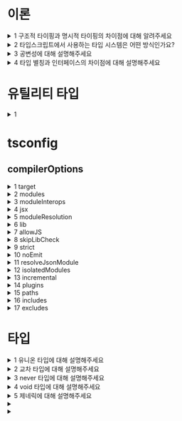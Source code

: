 # 이론

<details>
  <summary>1 구조적 타이핑과 명시적 타이핑의 차이점에 대해 알려주세요</summary>

  ### 코드
  ```js
  ```
  ### 정답
  ```js
  ```
</details>

<details>
  <summary>2 타입스크립트에서 사용하는 타입 시스템은 어떤 방식인가요?</summary>

  ### 코드
  ```js
  ```
  ### 정답
  ```js
  구조적 타이핑
  ```
</details>

<details>
  <summary>3 공변성에 대해 설명해주세요</summary>

  ### 코드
  ```js
  ```
  ### 정답
  ```js
  ```
</details>

<details>
  <summary>4 타입 별칭과 인터페이스의 차이점에 대해 설명해주세요</summary>

  ### 코드
  ```js
  ```
  ### 정답
  ```js
  ```
</details>

# 유틸리티 타입

<details>
  <summary>1 </summary>

  ### 코드
  ```js
  ```
  ### 정답
  ```js
  ```
</details>

# tsconfig
## compilerOptions
<details>
  <summary>1 target</summary>

  ### 코드
  ```js
  ```
  ### 정답
  ```js
  ```
</details>

<details>
  <summary>2 modules</summary>

  ### 코드
  ```js
  ```
  ### 정답
  ```js
  ```
</details>

<details>
  <summary>3 moduleInterops</summary>

  ### 코드
  ```js
  ```
  ### 정답
  ```js
  ```
</details>

<details>
  <summary>4 jsx</summary>

  ### 코드
  ```js
  ```
  ### 정답
  ```js
  ```
</details>

<details>
  <summary>5 moduleResolution</summary>

  ### 코드
  ```js
  ```
  ### 정답
  ```js
  ```
</details>


<details>
  <summary>6 lib</summary>

  ### 코드
  ```js
  ```
  ### 정답
  ```js
  ```
</details>

<details>
  <summary>7 allowJS</summary>

  ### 코드
  ```js
  ```
  ### 정답
  ```js
  ```
</details>

<details>
  <summary>8 skipLibCheck</summary>

  ### 코드
  ```js
  ```
  ### 정답
  ```js
  ```
</details>

<details>
  <summary>9 strict</summary>

  ### 코드
  ```js
  ```
  ### 정답
  ```js
  ```
</details>

<details>
  <summary>10 noEmit</summary>

  ### 코드
  ```js
  ```
  ### 정답
  ```js
  ```
</details>

<details>
  <summary>11 resolveJsonModule</summary>

  ### 코드
  ```js
  ```
  ### 정답
  ```js
  ```
</details>

<details>
  <summary>12 isolatedModules</summary>

  ### 코드
  ```js
  ```
  ### 정답
  ```js
  ```
</details>

<details>
  <summary>13 incremental</summary>

  ### 코드
  ```js
  ```
  ### 정답
  ```js
  ```
</details>

<details>
  <summary>14 plugins</summary>

  ### 코드
  ```js
  ```
  ### 정답
  ```js
  ```
</details>

<details>
  <summary>15 paths</summary>

  ### 코드
  ```js
  ```
  ### 정답
  ```js
  ```
</details>

<details>
  <summary>16 includes</summary>

  ### 코드
  ```js
  ```
  ### 정답
  ```js
  ```
</details>

<details>
  <summary>17 excludes </summary>

  ### 코드
  ```js
  ```
  ### 정답
  ```js
  ```
</details>


# 타입

<details>
  <summary>1 유니온 타입에 대해 설명해주세요</summary>

  ### 코드
  ```js
  ```
  ### 정답
  ```js
  ```
</details>

<details>
  <summary>2 교차 타입에 대해 설명해주세요</summary>

  ### 코드
  ```js
  ```
  ### 정답
  ```js
  ```
</details>

<details>
  <summary>3 never 타입에 대해 설명해주세요</summary>

  ### 코드
  ```js
  ```
  ### 정답
  ```js
  ```
</details>

<details>
  <summary>4 void 타입에 대해 설명해주세요</summary>

  ### 코드
  ```js
  ```
  ### 정답
  ```js
  ```
</details>

<details>
  <summary>5 제네릭에 대해 설명해주세요</summary>

  ### 코드
  ```js
  ```
  ### 정답
  ```js
  ```
</details>

<details>
  <summary></summary>

  ### 코드
  ```js
  ```
  ### 정답
  ```js
  ```
</details>

<details>
  <summary></summary>

  ### 코드
  ```js
  ```
  ### 정답
  ```js
  ```
</details>
